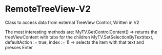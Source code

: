 # RemoteTreeView-V2
Class to access data from external TreeView Control, Written in V2

The most interesting methods are:
MyTV.GetControlContent()                                          => returns the treeViewContent with tabs for the children
MyTV.SetSelectionByText(text, defaultAction := true, index := 1)  => selects the item with that text and presses Enter
